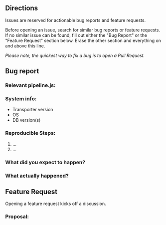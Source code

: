 ## Directions

Issues are reserved for actionable bug reports and feature requests.

Before opening an issue, search for similar bug reports or feature requests.
If no similar issue can be found, fill out either the "Bug Report" or the "Feature Request" section below.
Erase the other section and everything on and above this line.

*Please note, the quickest way to fix a bug is to open a Pull Request.*

## Bug report

### Relevant pipeline.js:

### System info:

- Transporter version
- OS
- DB version(s)

### Reproducible Steps:

1. ...
2. ...

### What did you expect to happen?

### What actually happened?


## Feature Request

Opening a feature request kicks off a discussion.

### Proposal:
